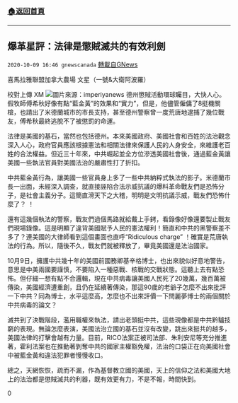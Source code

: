 ###  [:house:返回首頁](https://github.com/ourhimalayas/txt)
---

## 爆革星評：法律是懲賊滅共的有效利劍
`2020-10-09 16:46 gnewscanada` [轉載自GNews](https://gnews.org/zh-hant/413922/)

喜馬拉雅聯盟加拿大農場 文星（一號&大衛阿波羅）

校對上傳 XM
![]()![](https://s3.amazonaws.com/gnews-media-offload/wp-content/uploads/2020/10/09163903/imperiyanews.jpg)圖片來源：imperiyanews
德州懲賊活動環球矚目，大快人心。假牧師傅希秋好像有點“藍金黃”的效果和“實力”，但是，他儘管僱傭了8挺機關槍，也請出了米德蘭城市的市長支持，甚至德州警察曾一度荒唐地逮捕了幾位戰友，傅希秋最終逃脫不了被懲罰的命運。

法律是美國的基石，當然也包括德州。本來美國政府、美國社會和百姓的法治觀念深入人心，政府官員應該根據憲法和相關法律來保護人民的人身安全，來維護老百姓的合法權益。但近三十年來，中共崛起並全方位滲透美國社會後，通過藍金黃讓美國一些執法官員對美國法治的嚴肅性打了折扣。

中共藍金黃行為，讓美國一些官員身上多了一些中共納粹式執法的影子。米德蘭市長一出面，未經深入調查，就直接誣陷合法示威抗議的爆料革命戰友們是恐怖分子，是社會主義分子。這簡直滑天下之大稽，明明是文明抗議示威，戰友們恐怖什麼了？ ！

還有這幾個執法的警察，戰友們過個馬路就給戴上手銬，看錄像好像還要製止戰友們現場錄像。這是明顯了違背美國賦予人民的憲法權利！簡直和中共的黑警察差不多了？連美國的大律師看到這個畫面也直呼“Ridiculous charge” ！確實是荒唐執法的行為。所以，隨後不久，戰友們就被釋放了，畢竟美國還是法治國家。

 10月9日，擁護中共幾十年的美國前國務卿基辛格博士，也出來貌似好意地警告，意思是中美兩國要謹慎，不要陷入一種惡戰、核戰的交戰狀態。這聽上去有點恐怖。但仔細一想有點不合邏輯，現在中共病毒讓美國人民死了20幾萬，幾百萬被傳染，美國經濟遭重創，且仍在延續著傳染，那這90歲的老爺子怎麼不出來批評一下中共？同為博士，水平這麼高，怎麼也不出來評價一下閆麗夢博士的兩個關於中共病毒的論文？

滅共到了決戰階段，濫用職權來執法，請出老頭挺中共，這些現像都是中共黔驢技窮的表現。無論怎麼表演，美國法治立國的基石並沒有改變，跳出來挺共的越多，美國法律的打擊會越有力量。目前，RICO法案正被司法部、朱利安尼等充分推進著，霍利法案也在推動著剝奪中共的國家主權豁免權，法治的口袋正在向美國社會中被藍金黃和違法犯罪者慢慢收口。

總之，天網恢恢，疏而不漏，作為基督教立國的美國，天上的信仰之法和美國大地上的法治都是懲賊滅共的利器，既有效更有力，不是不報，時間快到。

0
